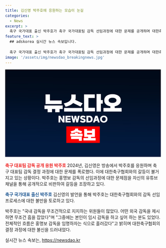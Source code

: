 ```yaml
---
title: 김신영 박주호에 응원하는 모습이 눈길
categories:
  - News
excerpt: >
  축구 국가대표 출신 박주호가 축구 국가대표팀 감독 선임과정에 대한 문제를 공개하며 대한축구협회와 갈등을 빚고 있다. MBC FM4U 정오의 희망곡 김신영입니다에서 김신영은 갑자기 박주호를 응원하며 감정을 드러내었고, 박주호는 자신의 유튜브 채널을 통해 축구협회를 비판했다. 이에 대한축구협회와 박주호 간에 갈등이 심화되고 있다.
feature_text: >
  ## adskorea 실시간 뉴스 속보입니다.

  축구 국가대표 출신 박주호가 축구 국가대표팀 감독 선임과정에 대한 문제를 공개하며 대한축구협회와 갈등을 빚고 있다. MBC FM4U 정오의 희망곡 김신영입니다에서 김신영은 갑자기 박주호를 응원하며 감정을 드러내었고, 박주호는 자신의 유튜브 채널을 통해 축구협회를 비판했다. 이에 대한축구협회와 박주호 간에 갈등이 심화되고 있다.
image: '/assets/img/newsdao_breakingnews.jpg'
---
```


<p><img src="/assets/img/newsdao_breakingnews.jpg" alt="adskorea 속보" /></p>

<p><b><span style="color: #ee2323;">축구 대표팀 감독 공개 응원 박주호</span></b>
2024년, 김신영은 방송에서 박주호를 응원하며 축구 대표팀 감독 결정 과정에 대한 문제를 폭로했다. 이에 대한축구협회와의 갈등이 불거지고 있는 상황이다. 박주호는 홍명보 감독의 선임과정에 대한 문제점을 자신의 유튜브 채널을 통해 공개적으로 비판하여 갈등을 조장하고 있다.</p>

<p><b><span style="color: #1a5490;">축구 국가대표 출신 박주호</span></b>
김신영의 발언을 통해 박주호는 대한축구협회와의 감독 선임 프로세스에 대한 불만을 토로하고 있다. </p>

<p data-ke-size="size16">박주호는 "국내 감독을 무조건적으로 지지하는 위원들이 많았다. 어떤 외국 감독을 제시하면 무조건 흠을 잡았다"며 "그중에는 본인이 임시 감독을 하고 싶어 하는 분도 있었다. 전체적인 흐름은 홍명보 감독을 임명하자는 식으로 흘러갔다"고 밝히며 대한축구협회의 결정 과정에 대한 불신을 드러내었다.</p>
실시간 뉴스 속보는, <a href="https://newsdao.kr" rel="dofollow">https://newsdao.kr</a>


